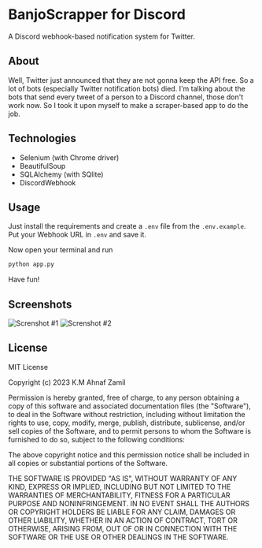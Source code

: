 # BanjoScrapper for Discord

A Discord webhook-based notification system for Twitter.

## About

Well, Twitter just announced that they are not gonna keep the API free. So a lot of bots (especially
Twitter notification bots) died. I'm talking about the bots that send every tweet of a person to a Discord
channel, those don't work now. So I took it upon myself to make a scraper-based app to do the job.

## Technologies

- Selenium (with Chrome driver)
- BeautifulSoup
- SQLAlchemy (with SQlite)
- DiscordWebhook

## Usage

Just install the requirements and create a `.env` file from the `.env.example`. Put your Webhook URL
in `.env` and save it.

Now open your terminal and run

```bash
python app.py
```

Have fun!

## Screenshots

![Screnshot #1](https://cdn.discordapp.com/attachments/795877321201549322/1094614279161909319/image.png)
![Screnshot #2](https://cdn.discordapp.com/attachments/795877321201549322/1094663127678861522/image.png)

## License

MIT License

Copyright (c) 2023 K.M Ahnaf Zamil

Permission is hereby granted, free of charge, to any person obtaining a copy
of this software and associated documentation files (the "Software"), to deal
in the Software without restriction, including without limitation the rights
to use, copy, modify, merge, publish, distribute, sublicense, and/or sell
copies of the Software, and to permit persons to whom the Software is
furnished to do so, subject to the following conditions:

The above copyright notice and this permission notice shall be included in all
copies or substantial portions of the Software.

THE SOFTWARE IS PROVIDED "AS IS", WITHOUT WARRANTY OF ANY KIND, EXPRESS OR
IMPLIED, INCLUDING BUT NOT LIMITED TO THE WARRANTIES OF MERCHANTABILITY,
FITNESS FOR A PARTICULAR PURPOSE AND NONINFRINGEMENT. IN NO EVENT SHALL THE
AUTHORS OR COPYRIGHT HOLDERS BE LIABLE FOR ANY CLAIM, DAMAGES OR OTHER
LIABILITY, WHETHER IN AN ACTION OF CONTRACT, TORT OR OTHERWISE, ARISING FROM,
OUT OF OR IN CONNECTION WITH THE SOFTWARE OR THE USE OR OTHER DEALINGS IN THE
SOFTWARE.
